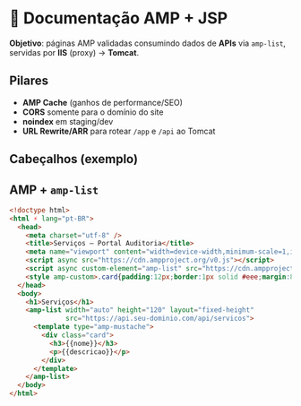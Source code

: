 # 📘 Documentação AMP + JSP

**Objetivo**: páginas AMP validadas consumindo dados de **APIs** via `amp-list`, servidas por **IIS** (proxy) → **Tomcat**.

## Pilares
- **AMP Cache** (ganhos de performance/SEO)
- **CORS** somente para o domínio do site
- **noindex** em staging/dev
- **URL Rewrite/ARR** para rotear `/app` e `/api` ao Tomcat

## Cabeçalhos (exemplo)

## AMP + `amp-list`
```html
<!doctype html>
<html ⚡ lang="pt-BR">
  <head>
    <meta charset="utf-8" />
    <title>Serviços – Portal Auditoria</title>
    <meta name="viewport" content="width=device-width,minimum-scale=1,initial-scale=1" />
    <script async src="https://cdn.ampproject.org/v0.js"></script>
    <script async custom-element="amp-list" src="https://cdn.ampproject.org/v0/amp-list-0.1.js"></script>
    <style amp-custom>.card{padding:12px;border:1px solid #eee;margin:8px 0}</style>
  </head>
  <body>
    <h1>Serviços</h1>
    <amp-list width="auto" height="120" layout="fixed-height"
              src="https://api.seu-dominio.com/api/servicos">
      <template type="amp-mustache">
        <div class="card">
          <h3>{{nome}}</h3>
          <p>{{descricao}}</p>
        </div>
      </template>
    </amp-list>
  </body>
</html>
```
